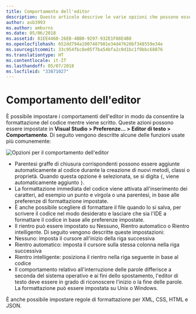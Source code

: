 ```yaml
---
title: Comportamento dell'editor
description: Questo articolo descrive le varie opzioni che possono essere usate per modificare il comportamento dell'editor di testo in Visual Studio per Mac
author: asb3993
ms.author: amburns
ms.date: 05/06/2018
ms.assetid: 81EE4460-26EB-4BB0-9297-932E1F88E4B8
ms.openlocfilehash: 652dd794a1007487981e34d47620bf348559e34e
ms.sourcegitcommit: 33c954fbc8e05f7ba54bfa2c0d1bc1f9bbc68876
ms.translationtype: HT
ms.contentlocale: it-IT
ms.lasthandoff: 05/07/2018
ms.locfileid: "33871027"
---
```

# <a name="editor-behavior"></a>Comportamento dell'editor

È possibile impostare i comportamenti dell'editor in modo da consentire la formattazione del codice mentre viene scritto. Queste azioni possono essere impostate in **Visual Studio > Preferenze... > Editor di testo > Comportamento**. Di seguito vengono descritte alcune delle funzioni usate più comunemente:

![Opzioni per il comportamento dell'editor](media/source-editor-image9.png)

*  Parentesi graffe di chiusura corrispondenti possono essere aggiunte automaticamente al codice durante la creazione di nuovi metodi, classi o proprietà. Quando questa opzione è selezionata, se si digita `{`, viene automaticamente aggiunto `}`.
* La formattazione immediata del codice viene attivata all'inserimento dei caratteri, ad esempio un punto e virgola o una parentesi, in base alle preferenze di formattazione impostate.
* È anche possibile scegliere di formattare il file quando lo si salva, per scrivere il codice nel modo desiderato e lasciare che sia l'IDE a formattare il codice in base alle preferenze impostate.
* Il rientro può essere impostato su Nessuno, Rientro automatico o Rientro intelligente. Di seguito vengono descritte queste impostazioni:
 * Nessuno: imposta il cursore all'inizio della riga successiva
 * Rientro automatico: imposta il cursore sulla stessa colonna nella riga successiva
 * Rientro intelligente: posiziona il rientro nella riga seguente in base al codice
* Il comportamento relativo all'interruzione delle parole differisce a seconda del sistema operativo e ai fini dello spostamento, l'editor di testo deve essere in grado di riconoscere l'inizio o la fine delle parole. La formattazione può essere impostata su Unix o Windows.

È anche possibile impostare regole di formattazione per XML, CSS, HTML e JSON.